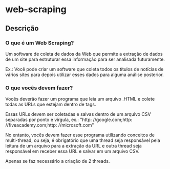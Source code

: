 # web-scraping

## Descrição

### O que é um Web Scraping?

Um software de coleta de dados da Web que permite a extração de dados de um site para estruturar essa informação para ser analisada futuramente.

Ex.: Você pode criar um software que coleta todos os títulos de notícias de vários sites para depois utilizar esses dados para alguma análise posterior.

### O que vocês devem fazer?

Vocês deverão fazer um programa que leia um arquivo .HTML e colete todas as URLs que estejam dentro de tags.

Essas URLs devem ser coletadas e salvas dentro de um arquivo CSV separadas por ponto e vírgula, ex.:
"http: //google.com;http: //fiveacademy.com;http: //microsoft.com"

No entanto, vocês devem fazer esse programa utilizando conceitos de multi-thread, ou seja, é obrigatório que uma thread seja responsável pela leitura de um arquivo para a extração da URL e outra thread seja responsável em receber essa URL e salvar em um arquivo CSV.

Apenas se faz necessário a criação de 2 threads.
